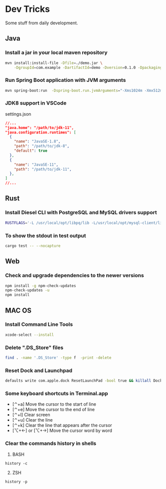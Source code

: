 # Dev Tricks
Some stuff from daily development.

## Java

### Install a jar in your local maven repository
```bash
mvn install:install-file -Dfile=./demo.jar \
    -DgroupId=com.example -DartifactId=demo -Dversion=0.1.0 -Dpackaging=jar
```

### Run Spring Boot application with JVM arguments
```bash
mvn spring-boot:run  -Dspring-boot.run.jvmArguments="-Xms1024m -Xmx512m"
```

### JDK8 support in VSCode
settings.json

```json
//...
"java.home": "/path/to/jdk-11",
"java.configuration.runtimes": [
  {
    "name": "JavaSE-1.8",
    "path": "/path/to/jdk-8",
    "default": true
  },
  {
    "name": "JavaSE-11",
    "path": "/path/to/jdk-11",
  },
]
//...

```

## Rust

### Install Diesel CLI with PostgreSQL and MySQL drivers support
```bash
RUSTFLAGS='-L /usr/local/opt/libpq/lib -L/usr/local/opt/mysql-client/lib' cargo install diesel_cli
```

### To show the stdout in test output
```bash
cargo test -- --nocapture
```

## Web

### Check and upgrade dependencies to the newer versions
```bash
npm install -g npm-check-updates
npm-check-updates -u
npm install
```

## MAC OS

### Install Command Line Tools 
```bash
xcode-select --install
```

### Delete ".DS_Store" files
```bash
find . -name '.DS_Store' -type f  -print -delete
```

### Reset Dock and Launchpad
```bash
defaults write com.apple.dock ResetLaunchPad -bool true && killall Dock
```

### Some keyboard shortcuts in Terminal.app

- [⌃+a] Move the cursor to the start of line
- [⌃+e] Move the cursor to the end of line 
- [⌃+l] Clear screen
- [⌃+u] Clear the line
- [⌃+k] Clear the line that appears after the cursor
- [⌥+←] or [⌥+→] Move the cursor word by word

### Clear the commands history in shells
1. BASH
```shell
history -c
```

2. ZSH
```shell
history -p
```
